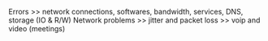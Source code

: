 Errors >> network connections, softwares, bandwidth, services, DNS, storage (IO & R/W)
Network problems >> jitter and packet loss >> voip and video (meetings)
